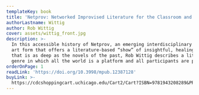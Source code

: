 ```yaml
---
templateKey: book
title: 'Netprov: Networked Improvised Literature for the Classroom and Beyond'
authorLastname: Wittig
author: Rob Wittig
cover: assets/wittig_front.jpg
description: >-
  In this accessible history of Netprov, an emerging interdisciplinary digital
  art form that offers a literature-based “show” of insightful, healing satire
  that is as deep as the novels of the past, Rob Wittig describes a literary
  genre in which all the world is a platform and all participants are players.
orderOnPage: 1
readLink: 'https://doi.org/10.3998/mpub.12387128'
buyLink: >-
  https://cdcshoppingcart.uchicago.edu/Cart2/Cart?ISBN=9781943208289&PRESS=amherst
---
```

